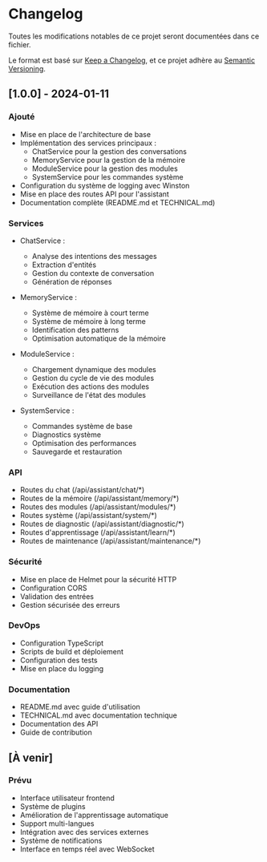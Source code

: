 # Changelog

Toutes les modifications notables de ce projet seront documentées dans ce fichier.

Le format est basé sur [Keep a Changelog](https://keepachangelog.com/fr/1.0.0/),
et ce projet adhère au [Semantic Versioning](https://semver.org/spec/v2.0.0.html).

## [1.0.0] - 2024-01-11

### Ajouté
- Mise en place de l'architecture de base
- Implémentation des services principaux :
  - ChatService pour la gestion des conversations
  - MemoryService pour la gestion de la mémoire
  - ModuleService pour la gestion des modules
  - SystemService pour les commandes système
- Configuration du système de logging avec Winston
- Mise en place des routes API pour l'assistant
- Documentation complète (README.md et TECHNICAL.md)

### Services
- ChatService :
  - Analyse des intentions des messages
  - Extraction d'entités
  - Gestion du contexte de conversation
  - Génération de réponses

- MemoryService :
  - Système de mémoire à court terme
  - Système de mémoire à long terme
  - Identification des patterns
  - Optimisation automatique de la mémoire

- ModuleService :
  - Chargement dynamique des modules
  - Gestion du cycle de vie des modules
  - Exécution des actions des modules
  - Surveillance de l'état des modules

- SystemService :
  - Commandes système de base
  - Diagnostics système
  - Optimisation des performances
  - Sauvegarde et restauration

### API
- Routes du chat (/api/assistant/chat/*)
- Routes de la mémoire (/api/assistant/memory/*)
- Routes des modules (/api/assistant/modules/*)
- Routes système (/api/assistant/system/*)
- Routes de diagnostic (/api/assistant/diagnostic/*)
- Routes d'apprentissage (/api/assistant/learn/*)
- Routes de maintenance (/api/assistant/maintenance/*)

### Sécurité
- Mise en place de Helmet pour la sécurité HTTP
- Configuration CORS
- Validation des entrées
- Gestion sécurisée des erreurs

### DevOps
- Configuration TypeScript
- Scripts de build et déploiement
- Configuration des tests
- Mise en place du logging

### Documentation
- README.md avec guide d'utilisation
- TECHNICAL.md avec documentation technique
- Documentation des API
- Guide de contribution

## [À venir]

### Prévu
- Interface utilisateur frontend
- Système de plugins
- Amélioration de l'apprentissage automatique
- Support multi-langues
- Intégration avec des services externes
- Système de notifications
- Interface en temps réel avec WebSocket 